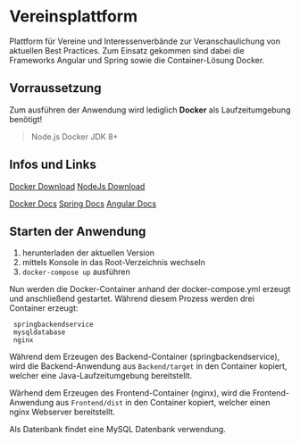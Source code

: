 # Vereinsplattform

Plattform für Vereine und Interessenverbände zur Veranschaulichung von aktuellen Best Practices.
Zum Einsatz gekommen sind dabei die Frameworks Angular und Spring sowie die Container-Lösung Docker.

## Vorraussetzung

Zum ausführen der Anwendung wird lediglich **Docker** als Laufzeitumgebung benötigt!

> Node.js
> Docker
> JDK 8+

## Infos und Links
[Docker Download](https://www.docker.com/products/docker-desktop)
[NodeJs Download](https://nodejs.org/en/)

[Docker Docs](https://docs.docker.com/)
[Spring Docs](https://spring.io/projects)
[Angular Docs](https://angular.io/docs)

## Starten der Anwendung

1. herunterladen der aktuellen Version
2. mittels Konsole in das Root-Verzeichnis wechseln
3. `docker-compose up` ausführen

Nun werden die Docker-Container anhand der docker-compose.yml erzeugt und anschließend gestartet.
Während diesem Prozess werden drei Container erzeugt:

     springbackendservice 
     mysqldatabase 
     nginx

Während dem Erzeugen des Backend-Container (springbackendservice), wird die Backend-Anwendung aus `Backend/target` in den Container kopiert, welcher eine Java-Laufzeitumgebung bereitstellt.

Wärhend dem Erzeugen des Frontend-Container (nginx), wird die Frontend-Anwendung aus `Frontend/dist` in den Container kopiert, welcher einen nginx Webserver bereitstellt.

Als Datenbank findet eine MySQL Datenbank verwendung.
